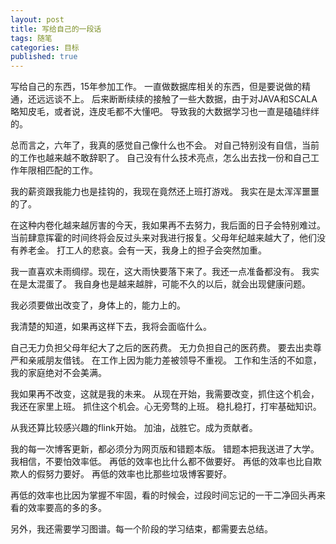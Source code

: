 ```yaml
---
layout: post
title: 写给自己的一段话
tags: 随笔
categories: 目标
published: true
---
```


写给自己的东西，15年参加工作。
一直做数据库相关的东西，但是要说做的精通，还远远谈不上。
后来断断续续的接触了一些大数据，由于对JAVA和SCALA略知皮毛，或者说，连皮毛都不大懂吧。
导致我的大数据学习也一直是磕磕绊绊的。

总而言之，六年了，我真的感觉自己像什么也不会。
对自己特别没有自信，当前的工作也越来越不敢辞职了。
自己没有什么技术亮点，怎么出去找一份和自己工作年限相匹配的工作。

我的薪资跟我能力也是挂钩的，我现在竟然还上班打游戏。
我实在是太浑浑噩噩的了。

在这种内卷化越来越厉害的今天，我如果再不去努力，我后面的日子会特别难过。
当前肆意挥霍的时间终将会反过头来对我进行报复。父母年纪越来越大了，他们没有养老金。
打工人的悲哀。会有一天，我身上的担子会突然加重。

我一直喜欢未雨绸缪。现在，这大雨快要落下来了。我还一点准备都没有。
我实在是太混蛋了。
我自身也是越来越胖，可能不久的以后，就会出现健康问题。

我必须要做出改变了，身体上的，能力上的。

我清楚的知道，如果再这样下去，我将会面临什么。

自己无力负担父母年纪大了之后的医药费。
无力负担自己的医药费。
要去出卖尊严和亲戚朋友借钱。
在工作上因为能力差被领导不重视。
工作和生活的不如意，我的家庭绝对不会美满。

我如果再不改变，这就是我的未来。
从现在开始，我需要改变，抓住这个机会，我还在家里上班。
抓住这个机会。心无旁骛的上班。
稳扎稳打，打牢基础知识。

从我还算比较感兴趣的flink开始。
加油，战胜它。成为贡献者。

我的每一次博客更新，都必须分为网页版和错题本版。
错题本把我送进了大学。我相信，不要怕效率低。
再低的效率也比什么都不做要好。
再低的效率也比自欺欺人的假努力要好。
再低的效率也比那些垃圾博客要好。

再低的效率也比因为掌握不牢固，看的时候会，过段时间忘记的一干二净回头再来看的效率要高的多的多。

另外，我还需要学习图谱。每一个阶段的学习结束，都需要去总结。


